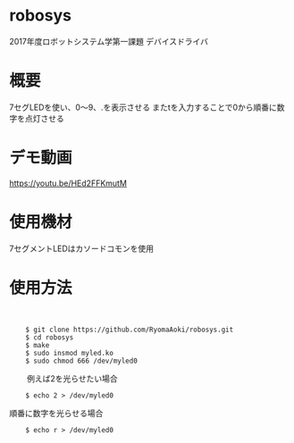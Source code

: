 # robosys
2017年度ロボットシステム学第一課題 デバイスドライバ

# 概要
7セグLEDを使い、0～9、.を表示させる
またtを入力することで0から順番に数字を点灯させる

# デモ動画

https://youtu.be/HEd2FFKmutM

# 使用機材
7セグメントLEDはカソードコモンを使用


# 使用方法
        
        
        $ git clone https://github.com/RyomaAoki/robosys.git
        $ cd robosys
        $ make
        $ sudo insmod myled.ko
        $ sudo chmod 666 /dev/myled0
        
        
        
例えば2を光らせたい場合

        $ echo 2 > /dev/myled0
順番に数字を光らせる場合


        $ echo r > /dev/myled0


